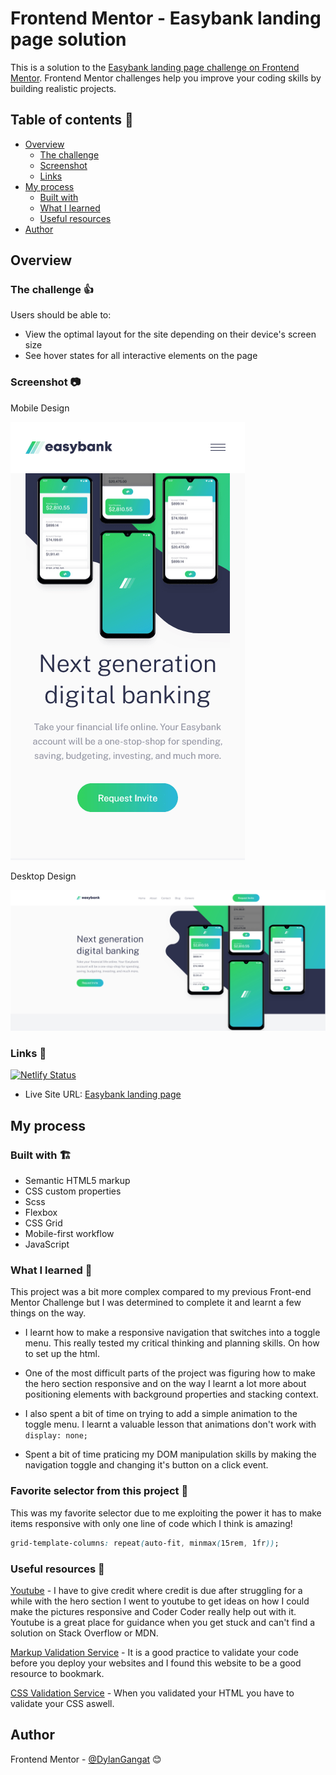 # Frontend Mentor - Easybank landing page solution

This is a solution to the [Easybank landing page challenge on Frontend Mentor](https://www.frontendmentor.io/challenges/easybank-landing-page-WaUhkoDN). Frontend Mentor challenges help you improve your coding skills by building realistic projects.

## Table of contents 📑

- [Overview](#overview)
  - [The challenge](#the-challenge)
  - [Screenshot](#screenshot)
  - [Links](#links)
- [My process](#my-process)
  - [Built with](#built-with)
  - [What I learned](#what-i-learned)
  - [Useful resources](#useful-resources)
- [Author](#author)

## Overview

### The challenge 👍

Users should be able to:

- View the optimal layout for the site depending on their device's screen size
- See hover states for all interactive elements on the page

### Screenshot 📷

Mobile Design

![Mobile Design](./images/easybank-mobile.png)

Desktop Design

![Desktop Design](./images/easybank-desktop.png)

### Links 🔗

[![Netlify Status](https://api.netlify.com/api/v1/badges/054c2c7f-b8c3-4f01-89a5-f32e7e46bc5a/deploy-status)](https://app.netlify.com/sites/dylangangat-easybank-webisite/deploys)

- Live Site URL: [Easybank landing page](https://dylangangat-easybank-landing-page.netlify.app/)

## My process

### Built with 🏗️

- Semantic HTML5 markup
- CSS custom properties
- Scss
- Flexbox
- CSS Grid
- Mobile-first workflow
- JavaScript

### What I learned 🧠

This project was a bit more complex compared to my previous Front-end Mentor Challenge but I was determined to complete it and learnt a few things on the way.

- I learnt how to make a responsive navigation that switches into a toggle menu. This really tested my critical thinking and planning skills. On how to set up the html.

- One of the most difficult parts of the project was figuring how to make the hero section responsive and on the way I learnt a lot more about positioning elements with background properties and stacking context.

- I also spent a bit of time on trying to add a simple animation to the toggle menu. I learnt a valuable lesson that animations don't work with `display: none;`

- Spent a bit of time praticing my DOM manipulation skills by making the navigation toggle and changing it's button on a click event.

### Favorite selector from this project 🥇

This was my favorite selector due to me exploiting the power it has to make items responsive with only one line of code which I think is amazing!

```css
grid-template-columns: repeat(auto-fit, minmax(15rem, 1fr));
```

### Useful resources 🔖

[Youtube](https://www.youtube.com/results?search_query=coder+coder) - I have to give credit where credit is due after struggling for a while with the hero section I went to youtube to get ideas on how I could make the pictures responsive and Coder Coder really help out with it. Youtube is a great place for guidance when you get stuck and can't find a solution on Stack Overflow or MDN.

[Markup Validation Service](https://validator.w3.org/) - It is a good practice to validate your code before you deploy your websites and I found this website to be a good resource to bookmark.

[CSS Validation Service](https://jigsaw.w3.org/css-validator/) - When you validated your HTML you have to validate your CSS aswell.

## Author

Frontend Mentor - [@DylanGangat](https://www.frontendmentor.io/profile/DylanGangat) 😊
